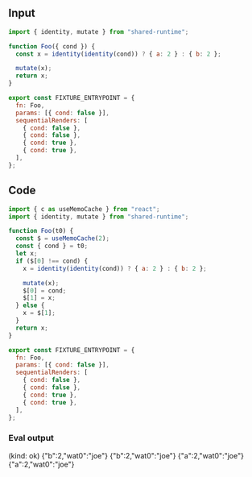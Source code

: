 
## Input

```javascript
import { identity, mutate } from "shared-runtime";

function Foo({ cond }) {
  const x = identity(identity(cond)) ? { a: 2 } : { b: 2 };

  mutate(x);
  return x;
}

export const FIXTURE_ENTRYPOINT = {
  fn: Foo,
  params: [{ cond: false }],
  sequentialRenders: [
    { cond: false },
    { cond: false },
    { cond: true },
    { cond: true },
  ],
};

```

## Code

```javascript
import { c as useMemoCache } from "react";
import { identity, mutate } from "shared-runtime";

function Foo(t0) {
  const $ = useMemoCache(2);
  const { cond } = t0;
  let x;
  if ($[0] !== cond) {
    x = identity(identity(cond)) ? { a: 2 } : { b: 2 };

    mutate(x);
    $[0] = cond;
    $[1] = x;
  } else {
    x = $[1];
  }
  return x;
}

export const FIXTURE_ENTRYPOINT = {
  fn: Foo,
  params: [{ cond: false }],
  sequentialRenders: [
    { cond: false },
    { cond: false },
    { cond: true },
    { cond: true },
  ],
};

```
      
### Eval output
(kind: ok) {"b":2,"wat0":"joe"}
{"b":2,"wat0":"joe"}
{"a":2,"wat0":"joe"}
{"a":2,"wat0":"joe"}